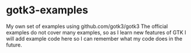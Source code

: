 # gotk3-examples
My own set of examples using github.com/gotk3/gotk3
The official examples do not cover many examples, so as I learn new features of GTK I will add example code here so I can remember what my code does in the future.
